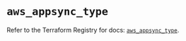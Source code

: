 # `aws_appsync_type`

Refer to the Terraform Registry for docs: [`aws_appsync_type`](https://registry.terraform.io/providers/hashicorp/aws/5.87.0/docs/resources/appsync_type).

